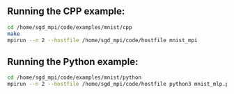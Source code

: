 ## Running the CPP example:
```bash
cd /home/sgd_mpi/code/examples/mnist/cpp
make
mpirun --n 2 --hostfile /home/sgd_mpi/code/hostfile mnist_mpi
```

## Running the Python example:
```bash
cd /home/sgd_mpi/code/examples/mnist/python
mpirun --n 2 --hostfile /home/sgd_mpi/code/hostfile python3 mnist_mlp.py --gpu
```
